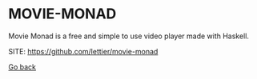 # MOVIE-MONAD

 Movie Monad is a free and simple to use video player made with Haskell.
 
 SITE: https://github.com/lettier/movie-monad

 [Go back](https://portable-linux-apps.github.io/apps.html)

